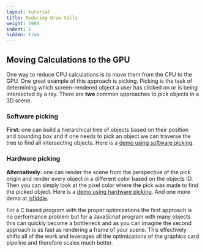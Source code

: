 ```yaml
---
layout: tutorial
title: Reducing Draw Calls
weight: 5980
indent: 1
hidden: true
---
```

## Moving Calculations to the GPU

One way to reduce CPU calculations is to move them from the CPU to the GPU. One great example of this approach is picking. Picking is the task of determining which screen-rendered object a user has clicked on or is being intersected by a ray. There are **two** common approaches to pick objects in a 3D scene.

### Software picking

**First:** one can build a hierarchical tree of objects based on their position and bounding box and if one needs to pick an object we can traverse the tree to find all intersecting objects. Here is a [demo using software picking](http://labs.gooengine.com/examples/picking/).

### Hardware picking

**Alternatively:** one can render the scene from the perspective of the pick origin and render every object in a different color based on the objects ID. Then you can simply look at the pixel color where the pick was made to find the picked object. Here is a [demo using hardware picking](http://code.gooengine.com/0.9.10/visual-test/goo/renderer/WorldPickCoords/WorldPickCoordinates-vtest.html). And one more demo at [jsfiddle](http://jsfiddle.net/qLw8H/14/).

For a C based program with the proper optimizations the first approach is no performance problem but for a JavaScript program with many objects this can quickly become a bottleneck and as you can imagine the second approach is as fast as rendering a frame of your scene. This effectively shifts all of the work and leverages all the optimizations of the graphics card pipeline and therefore scales much better.